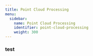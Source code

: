 ```yaml
---
title: Point Cloud Processing
menu:
  sidebar:
    name: Point Cloud Processing
    identifier: point-cloud-processing
    weight: 300
---
```


### test
